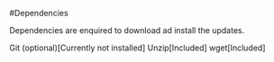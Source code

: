 #Dependencies

Dependencies are enquired to download ad install the updates.

Git (optional)[Currently not installed]
Unzip[Included]
wget[Included]
